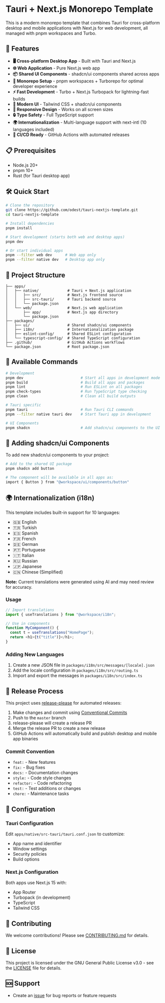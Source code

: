 # Tauri + Next.js Monorepo Template

This is a modern monorepo template that combines Tauri for cross-platform desktop and mobile applications with Next.js for web development, all managed with pnpm workspaces and Turbo.

## 🚀 Features

- **🖥️ Cross-platform Desktop App** - Built with Tauri and Next.js
- **🌐 Web Application** - Pure Next.js web app
- **📦 Shared UI Components** - shadcn/ui components shared across apps
- **🔧 Monorepo Setup** - pnpm workspaces + Turborepo for optimal developer experience
- **⚡ Fast Development** - Turbo + Next.js Turbopack for lightning-fast builds
- **🎨 Modern UI** - Tailwind CSS + shadcn/ui components
- **📱 Responsive Design** - Works on all screen sizes
- **🔒 Type Safety** - Full TypeScript support
- **🌍 Internationalization** - Multi-language support with next-intl (10 languages included)
- **🚀 CI/CD Ready** - GitHub Actions with automated releases

## 📋 Prerequisites

- Node.js 20+
- pnpm 10+
- Rust (for Tauri desktop app)

## 🛠️ Quick Start

```bash
# Clone the repository
git clone https://github.com/odest/tauri-nextjs-template.git
cd tauri-nextjs-template

# Install dependencies
pnpm install

# Start development (starts both web and desktop apps)
pnpm dev

# Or start individual apps
pnpm --filter web dev      # Web app only
pnpm --filter native dev   # Desktop app only
```

## 📁 Project Structure

```
├── apps/
│   ├── native/             # Tauri + Next.js application
│   │   ├── src/            # Next.js frontend source
│   │   ├── src-tauri/      # Tauri backend source
│   │   └── package.json
│   └── web/                # Next.js web application
│       ├── app/            # Next.js app directory
│       └── package.json
├── packages/
│   ├── ui/                 # Shared shadcn/ui components
│   ├── i18n/               # Internationalization package
│   ├── eslint-config/      # Shared ESLint configuration
│   └── typescript-config/  # Shared TypeScript configuration
├── .github/                # GitHub Actions workflows
└── package.json            # Root package.json
```

## 🎯 Available Commands

```bash
# Development
pnpm dev                          # Start all apps in development mode
pnpm build                        # Build all apps and packages
pnpm lint                         # Run ESLint on all packages
pnpm check-types                  # Run TypeScript type checking
pnpm clean                        # Clean all build outputs

# Tauri specific
pnpm tauri                        # Run Tauri CLI commands
pnpm --filter native tauri dev    # Start Tauri app in development

# UI Components
pnpm shadcn                       # Add shadcn/ui components to the UI package
```

## 🧩 Adding shadcn/ui Components

To add new shadcn/ui components to your project:

```bash
# Add to the shared UI package
pnpm shadcn add button

# The component will be available in all apps as:
import { Button } from "@workspace/ui/components/button"
```

## 🌍 Internationalization (i18n)

This template includes built-in support for 10 languages:

- 🇬🇧 English
- 🇹🇷 Turkish
- 🇪🇸 Spanish
- 🇫🇷 French
- 🇩🇪 German
- 🇵🇹 Portuguese
- 🇮🇹 Italian
- 🇷🇺 Russian
- 🇯🇵 Japanese
- 🇨🇳 Chinese (Simplified)

**Note:** Current translations were generated using AI and may need review for accuracy.

### Usage

```typescript
// Import translations
import { useTranslations } from "@workspace/i18n";

// Use in components
function MyComponent() {
  const t = useTranslations("HomePage");
  return <h1>{t("title")}</h1>;
}
```

### Adding New Languages

1. Create a new JSON file in `packages/i18n/src/messages/[locale].json`
2. Add the locale configuration in `packages/i18n/src/routing.ts`
3. Import and export the messages in `packages/i18n/src/index.ts`

## 🔄 Release Process

This project uses [release-please](https://github.com/googleapis/release-please) for automated releases:

1. Make changes and commit using [Conventional Commits](https://www.conventionalcommits.org/)
2. Push to the `master` branch
3. release-please will create a release PR
4. Merge the release PR to create a new release
5. GitHub Actions will automatically build and publish desktop and mobile app binaries

### Commit Convention

- `feat:` - New features
- `fix:` - Bug fixes
- `docs:` - Documentation changes
- `style:` - Code style changes
- `refactor:` - Code refactoring
- `test:` - Test additions or changes
- `chore:` - Maintenance tasks

## 🔧 Configuration

### Tauri Configuration

Edit `apps/native/src-tauri/tauri.conf.json` to customize:

- App name and identifier
- Window settings
- Security policies
- Build options

### Next.js Configuration

Both apps use Next.js 15 with:

- App Router
- Turbopack (in development)
- TypeScript
- Tailwind CSS

## 🤝 Contributing

We welcome contributions! Please see [CONTRIBUTING.md](CONTRIBUTING.md) for details.

## 📄 License

This project is licensed under the GNU General Public License v3.0 - see the [LICENSE](LICENSE) file for details.

## 🆘 Support

- Create an [issue](https://github.com/your-username/tauri-nextjs-template/issues) for bug reports or feature requests
